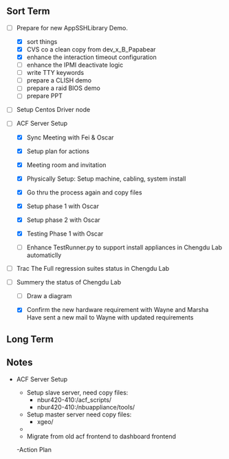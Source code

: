 ## Sort Term

- [ ] Prepare for new AppSSHLibrary Demo.
    - [x] sort things
    - [x] CVS co a clean copy from dev_x_B_Papabear
    - [x] enhance the interaction timeout configuration
    - [ ] enhance the IPMI deactivate logic
    - [ ] write TTY keywords
    - [ ] prepare a CLISH demo
    - [ ] prepare a raid BIOS demo
    - [ ] prepare PPT

- [ ] Setup Centos Driver node

- [ ] ACF Server Setup
    - [x] Sync Meeting with Fei & Oscar
    - [x] Setup plan for actions
    - [x] Meeting room and invitation

    - [x] Physically Setup:
          Setup machine, cabling, system install
    - [x] Go thru the process again and copy files
    - [x] Setup phase 1 with Oscar
    - [x] Setup phase 2 with Oscar
    - [x] Testing Phase 1 with Oscar
    - [ ] Enhance TestRunner.py to support install appliances in Chengdu Lab automaticlly

- [ ] Trac The Full regression suites status in Chengdu Lab
- [ ] Summery the status of Chengdu Lab
    - [ ] Draw a diagram
    - [x] Confirm the new hardware requirement with Wayne and Marsha
          Have sent a new mail to Wayne with updated requirements


## Long Term




## Notes
- ACF Server Setup
    - Setup slave server, need copy files:
      - nbur420-410:/acf_scripts/
      - nbur420-410:/nbuappliance/tools/
    - Setup master server need copy files:
      - xgeo/
    -
    - Migrate from old acf frontend to dashboard frontend

    -Action Plan
